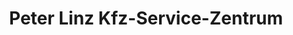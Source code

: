 ---
title: "Peter Linz Kfz-Service-Zentrum"
url: /aschaffenburg/peter-linz-kfz-service-zentrum/
shop: Autowerkstatt
---